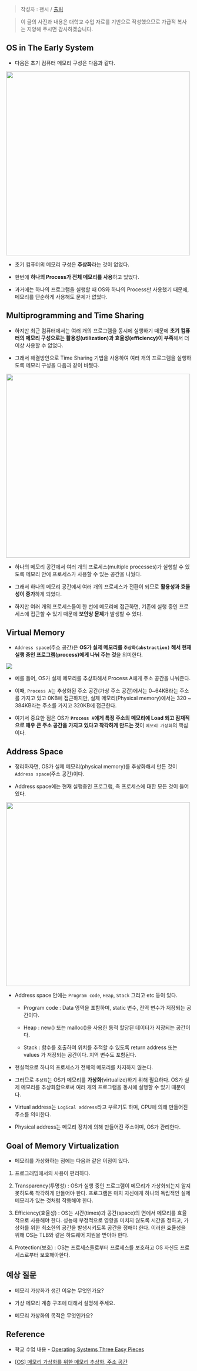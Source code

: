 > 작성자 : 팬시 / [출처](https://fancy96.github.io/OS-13-Address-Space/)

> 이 글의 사진과 내용은 대학교 수업 자료를 기반으로 작성했으므로 가급적 복사는 지양해 주시면 감사하겠습니다.

## OS in The Early System

* 다음은 초기 컴퓨터 메모리 구성은 다음과 같다.

<img src="img/os-13-address-space-1.png" width="500px">

* 초기 컴퓨터의 메모리 구성은 **추상화**라는 것이 없었다.

* 한번에 **하나의 Process가 전체 메모리를 사용**하고 있었다.

* 과거에는 하나의 프로그램을 실행할 때 OS와 하나의 Process만 사용했기 때문에, 메모리를 단순하게 사용해도 문제가 없었다.

## Multiprogramming and Time Sharing

* 하지만 최근 컴퓨터에서는 여러 개의 프로그램을 동시에 실행하기 때문에 **초기 컴퓨터의 메모리 구성으로는 활용성(utilization)과 효율성(efficiency)이 부족**해서 더 이상 사용할 수 없었다.

* 그래서 해결방안으로 Time Sharing 기법을 사용하여 여러 개의 프로그램을 실행하도록 메모리 구성을 다음과 같이 바꿨다.

<img src="img/os-13-address-space-2.png" width="500px">

* 하나의 메모리 공간에서 여러 개의 프로세스(multiple processes)가 실행할 수 있도록 메모리 안에 프로세스가 사용할 수 있는 공간을 나눴다.

* 그래서 하나의 메모리 공간에서 여러 개의 프로세스가 전환이 되므로 **활용성과 효율성이 증가**하게 되었다.

* 하지만 여러 개의 프로세스들이 한 번에 메모리에 접근하면, 기존에 실행 중인 프로세스에 접근할 수 있기 때문에 **보안상 문제**가 발생할 수 있다.

## Virtual Memory

* `Address space`(주소 공간)은 **OS가 실제 메모리를 `추상화(abstraction)` 해서 현재 실행 중인 프로그램(process)에게 나눠 주는 것**을 의미한다.

![](/OS/img/os-13-address-space-3.png)

* 예를 들어, OS가 실제 메모리를 추상화해서 Process A에게 주소 공간을 나눠준다.

* 이때, `Process A`는 추상화된 주소 공간(가상 주소 공간)에서는 0~64KB라는 주소를 가지고 있고 0KB에 접근하지만, 실제 메모리(Physical memory)에서는 320 ~ 384KB라는 주소를 가지고 320KB에 접근한다.

* 여기서 중요한 점은 OS가 **`Process A`에게 특정 주소의 메모리에 Load 되고 잠재적으로 매우 큰 주소 공간을 가지고 있다고 착각하게 만드는 것**이 `메모리 가상화`의 핵심이다.

## Address Space

* 정리하자면, OS가 실제 메모리(physical memory)를 추상화해서 만든 것이 `Address space`(주소 공간)이다.

* Address space에는 현재 실행중인 프로그램, 즉 프로세스에 대한 모든 것이 들어있다.

<img src="img/os-13-address-space-4.png" width="500px">

* Address space 안에는 `Program code`, `Heap`, `Stack` 그리고 etc 등이 있다.

    * Program code : Data 영역을 포함하며, static 변수, 전역 변수가 저장되는 공간이다.

    * Heap : new() 또는 malloc()을 사용한 동적 할당된 데이터가 저장되는 공간이다.

    * Stack : 함수를 호출하여 위치를 추적할 수 있도록 return address 또는 values 가 저장되는 공간이다. 지역 변수도 포함된다.

* 현실적으로 하나의 프로세스가 전체의 메모리를 차지하지 않는다.

* 그러므로 `추상화`는 OS가 메모리를 **가상화**(virtualize)하기 위해 필요하다. OS가 실제 메모리를 추상화함으로써 여러 개의 프로그램을 동시에 실행할 수 있기 때문이다.

* Virtual address는 `Logical address`라고 부르기도 하며, CPU에 의해 만들어진 주소를 의미한다.

* Physical address는 메모리 장치에 의해 만들어진 주소이며, OS가 관리한다.

## Goal of Memory Virtualization

* 메모리를 가상화하는 점에는 다음과 같은 이점이 있다.

1. 프로그래밍에서의 사용이 편리하다.

2. Transparency(투명성) : OS가 실행 중인 프로그램이 메모리가 가상화되는지 알지 못하도록 착각하게 만들어야 한다. 프로그램은 마치 자신에게 하나의 독립적인 실제 메모리가 있는 것처럼 작동해야 한다.

3. Efficiency(효율성) : OS는 시간(times)과 공간(space)의 면에서 메모리를 효율적으로 사용해야 한다. 성능에 부정적으로 영향을 미치지 않도록 시간을 정하고, 가상화를 위한 최소한의 공간을 발생시키도록 공간을 정해야 한다. 이러한 효율성을 위해 OS는 TLB와 같은 하드웨어 지원을 받아야 한다.

4. Protection(보호) : OS는 프로세스들로부터 프로세스를 보호하고 OS 자신도 프로세스로부터 보호해아한다.

## 예상 질문

* 메모리 가상화가 생긴 이유는 무엇인가요?

* 가상 메모리 계층 구조에 대해서 설명해 주세요.

* 메모리 가상화의 목적은 무엇인가요?

## Reference

* 학교 수업 내용 - [Operating Systems Three Easy Pieces](https://www.amazon.com/Operating-Systems-Three-Easy-Pieces/dp/198508659X)

* [[OS] 메모리 가상화를 위한 메모리 추상화, 주소 공간](https://icksw.tistory.com/129)
